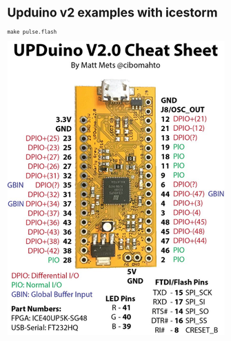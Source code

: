 Upduino v2 examples with icestorm
====

```
make pulse.flash
```

![Upduino v2 pinout by Matt Mets](pinout.jpg)

